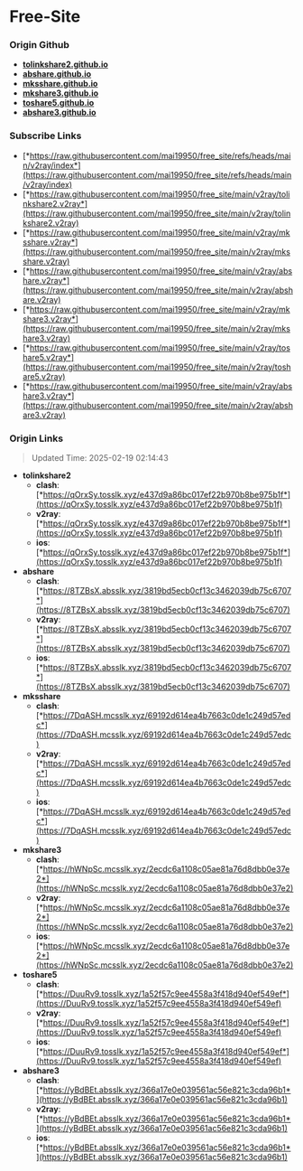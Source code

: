 # Free-Site

### Origin Github

- [**tolinkshare2.github.io**](https://github.com/tolinkshare2/tolinkshare2.github.io)
- [**abshare.github.io**](https://github.com/abshare/abshare.github.io)
- [**mksshare.github.io**](https://github.com/mksshare/mksshare.github.io)
- [**mkshare3.github.io**](https://github.com/mkshare3/mkshare3.github.io)
- [**toshare5.github.io**](https://github.com/toshare5/toshare5.github.io)
- [**abshare3.github.io**](https://github.com/abshare3/abshare3.github.io)

### Subscribe Links

- [*https://raw.githubusercontent.com/mai19950/free_site/refs/heads/main/v2ray/index*](https://raw.githubusercontent.com/mai19950/free_site/refs/heads/main/v2ray/index)
- [*https://raw.githubusercontent.com/mai19950/free_site/main/v2ray/tolinkshare2.v2ray*](https://raw.githubusercontent.com/mai19950/free_site/main/v2ray/tolinkshare2.v2ray)
- [*https://raw.githubusercontent.com/mai19950/free_site/main/v2ray/mksshare.v2ray*](https://raw.githubusercontent.com/mai19950/free_site/main/v2ray/mksshare.v2ray)
- [*https://raw.githubusercontent.com/mai19950/free_site/main/v2ray/abshare.v2ray*](https://raw.githubusercontent.com/mai19950/free_site/main/v2ray/abshare.v2ray)
- [*https://raw.githubusercontent.com/mai19950/free_site/main/v2ray/mkshare3.v2ray*](https://raw.githubusercontent.com/mai19950/free_site/main/v2ray/mkshare3.v2ray)
- [*https://raw.githubusercontent.com/mai19950/free_site/main/v2ray/toshare5.v2ray*](https://raw.githubusercontent.com/mai19950/free_site/main/v2ray/toshare5.v2ray)
- [*https://raw.githubusercontent.com/mai19950/free_site/main/v2ray/abshare3.v2ray*](https://raw.githubusercontent.com/mai19950/free_site/main/v2ray/abshare3.v2ray)

### Origin Links

> Updated Time: 2025-02-19 02:14:43

- **tolinkshare2**
  - **clash**: [*https://qOrxSy.tosslk.xyz/e437d9a86bc017ef22b970b8be975b1f*](https://qOrxSy.tosslk.xyz/e437d9a86bc017ef22b970b8be975b1f)
  - **v2ray**: [*https://qOrxSy.tosslk.xyz/e437d9a86bc017ef22b970b8be975b1f*](https://qOrxSy.tosslk.xyz/e437d9a86bc017ef22b970b8be975b1f)
  - **ios**: [*https://qOrxSy.tosslk.xyz/e437d9a86bc017ef22b970b8be975b1f*](https://qOrxSy.tosslk.xyz/e437d9a86bc017ef22b970b8be975b1f)
- **abshare**
  - **clash**: [*https://8TZBsX.absslk.xyz/3819bd5ecb0cf13c3462039db75c6707*](https://8TZBsX.absslk.xyz/3819bd5ecb0cf13c3462039db75c6707)
  - **v2ray**: [*https://8TZBsX.absslk.xyz/3819bd5ecb0cf13c3462039db75c6707*](https://8TZBsX.absslk.xyz/3819bd5ecb0cf13c3462039db75c6707)
  - **ios**: [*https://8TZBsX.absslk.xyz/3819bd5ecb0cf13c3462039db75c6707*](https://8TZBsX.absslk.xyz/3819bd5ecb0cf13c3462039db75c6707)
- **mksshare**
  - **clash**: [*https://7DqASH.mcsslk.xyz/69192d614ea4b7663c0de1c249d57edc*](https://7DqASH.mcsslk.xyz/69192d614ea4b7663c0de1c249d57edc)
  - **v2ray**: [*https://7DqASH.mcsslk.xyz/69192d614ea4b7663c0de1c249d57edc*](https://7DqASH.mcsslk.xyz/69192d614ea4b7663c0de1c249d57edc)
  - **ios**: [*https://7DqASH.mcsslk.xyz/69192d614ea4b7663c0de1c249d57edc*](https://7DqASH.mcsslk.xyz/69192d614ea4b7663c0de1c249d57edc)
- **mkshare3**
  - **clash**: [*https://hWNpSc.mcsslk.xyz/2ecdc6a1108c05ae81a76d8dbb0e37e2*](https://hWNpSc.mcsslk.xyz/2ecdc6a1108c05ae81a76d8dbb0e37e2)
  - **v2ray**: [*https://hWNpSc.mcsslk.xyz/2ecdc6a1108c05ae81a76d8dbb0e37e2*](https://hWNpSc.mcsslk.xyz/2ecdc6a1108c05ae81a76d8dbb0e37e2)
  - **ios**: [*https://hWNpSc.mcsslk.xyz/2ecdc6a1108c05ae81a76d8dbb0e37e2*](https://hWNpSc.mcsslk.xyz/2ecdc6a1108c05ae81a76d8dbb0e37e2)
- **toshare5**
  - **clash**: [*https://DuuRv9.tosslk.xyz/1a52f57c9ee4558a3f418d940ef549ef*](https://DuuRv9.tosslk.xyz/1a52f57c9ee4558a3f418d940ef549ef)
  - **v2ray**: [*https://DuuRv9.tosslk.xyz/1a52f57c9ee4558a3f418d940ef549ef*](https://DuuRv9.tosslk.xyz/1a52f57c9ee4558a3f418d940ef549ef)
  - **ios**: [*https://DuuRv9.tosslk.xyz/1a52f57c9ee4558a3f418d940ef549ef*](https://DuuRv9.tosslk.xyz/1a52f57c9ee4558a3f418d940ef549ef)
- **abshare3**
  - **clash**: [*https://yBdBEt.absslk.xyz/366a17e0e039561ac56e821c3cda96b1*](https://yBdBEt.absslk.xyz/366a17e0e039561ac56e821c3cda96b1)
  - **v2ray**: [*https://yBdBEt.absslk.xyz/366a17e0e039561ac56e821c3cda96b1*](https://yBdBEt.absslk.xyz/366a17e0e039561ac56e821c3cda96b1)
  - **ios**: [*https://yBdBEt.absslk.xyz/366a17e0e039561ac56e821c3cda96b1*](https://yBdBEt.absslk.xyz/366a17e0e039561ac56e821c3cda96b1)
